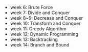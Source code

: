 - week 6: Brute Force  
- week 7: Divide and Conquer  
- week 8~9: Decrease and Conquer  
- week 10: Transform and Conquer  
- week 11: Greedy Algorithm  
- week 12: Dynamic Programming  
- week 13: Backtracking  
- week 14: Branch and Bound  
